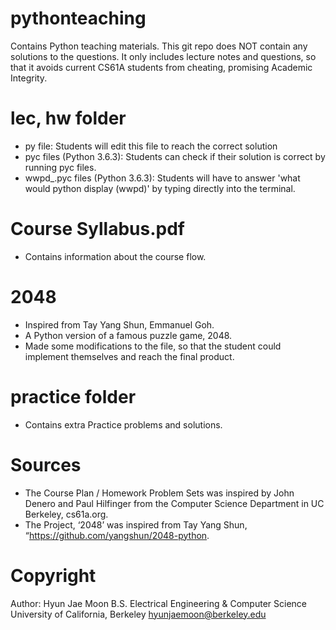 # pythonteaching
Contains Python teaching materials.
This git repo does NOT contain any solutions to the questions. It only includes lecture notes and questions, so that it avoids current CS61A students from cheating, promising Academic Integrity.

# lec, hw folder
- py file: Students will edit this file to reach the correct solution 
- pyc files (Python 3.6.3): Students can check if their solution is correct by running pyc files. 
- wwpd_<name>.pyc files (Python 3.6.3): Students will have to answer 'what would python display (wwpd)' by typing directly into the terminal.
  
# Course Syllabus.pdf
- Contains information about the course flow.

# 2048
- Inspired from Tay Yang Shun, Emmanuel Goh.
- A Python version of a famous puzzle game, 2048.
- Made some modifications to the file, so that the student could implement themselves and reach the final product.

# practice folder
- Contains extra Practice problems and solutions.

# Sources
- The Course Plan / Homework Problem Sets was inspired by John Denero and Paul Hilfinger from the Computer Science Department in UC Berkeley, cs61a.org.
- The Project, ‘2048’ was inspired from Tay Yang Shun, “https://github.com/yangshun/2048-python.

# Copyright
Author: Hyun Jae Moon
B.S. Electrical Engineering & Computer Science
University of California, Berkeley
hyunjaemoon@berkeley.edu

